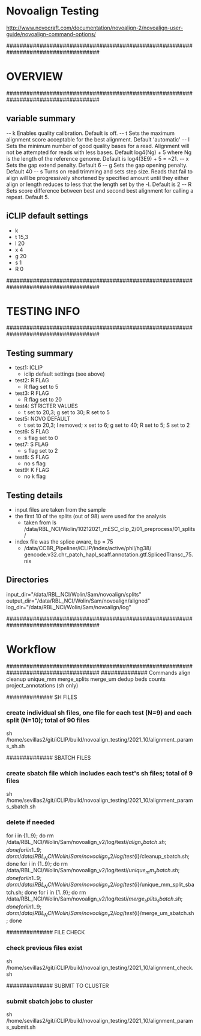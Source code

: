 # Novoalign Testing

http://www.novocraft.com/documentation/novoalign-2/novoalign-user-guide/novoalign-command-options/

####################################################################################
# OVERVIEW
####################################################################################
## variable summary
-- k Enables quality calibration. Default is off.
-- t Sets the maximum alignment score acceptable for the best alignment. Default 'automatic'
-- l Sets the minimum number of good quality bases for a read. Alignment will not be attempted for reads with less bases. Default log4(Ng) + 5 where Ng is the length of the reference genome. Default is log4(3E9) + 5 = ~21.
-- x Sets the gap extend penalty. Default 6
-- g Sets the gap opening penalty. Default 40
-- s Turns on read trimming and sets step size. Reads that fail to align will be progressively shortened by specified amount until they either align or length reduces to less that the length set by the -l. Default is 2
-- R Sets score difference between best and second best alignment for calling a repeat. Default 5.

## iCLIP default settings
- k
- t 15,3
- l 20
- x 4 
- g 20
- s 1
- R 0

####################################################################################
# TESTING INFO
####################################################################################
## Testing summary

- test1: ICLIP
  - iclip default settings (see above)
- test2: R FLAG
  - R flag set to 5
- test3: R FLAG
  - R flag set to 20
- test4: STRICTER VALUES
  - t set to 20,3;  g set to 30; R set to 5
- test5: NOVO DEFAULT
  - t set to 20,3; l removed; x set to 6; g set to 40; R set to 5; S set to 2
- test6: S FLAG
  - s flag set to 0
- test7: S FLAG
  - s flag set to 2
- test8: S FLAG
  - no s flag
- test9: K FLAG
  - no k flag

## Testing details
- input files are taken from the sample 
- the first 10 of the splits (out of 98) were used for the analysis
  - taken from ls /data/RBL_NCI/Wolin/10212021_mESC_clip_2/01_preprocess/01_splits/
- index file was the splice aware, bp = 75
  - /data/CCBR_Pipeliner/iCLIP/index/active/phil/hg38/ gencode.v32.chr_patch_hapl_scaff.annotation.gtf.SplicedTransc_75.nix

## Directories
input_dir="/data/RBL_NCI/Wolin/Sam/novoalign/splits"
output_dir="/data/RBL_NCI/Wolin/Sam/novoalign/aligned"
log_dir="/data/RBL_NCI/Wolin/Sam/novoalign/log"

####################################################################################
# Workflow
####################################################################################
############## Commands
align
cleanup
unique_mm
merge_splits
merge_um
dedup
beds
counts
project_annotations (sh only)

############## SH FILES
### create individual sh files, one file for each test (N=9) and each split (N=10); total of 90 files
sh /home/sevillas2/git/iCLIP/build/novoalign_testing/2021_10/alignment_params_sh.sh

############## SBATCH FILES
### create sbatch file which includes each test's sh files; total of 9 files
sh /home/sevillas2/git/iCLIP/build/novoalign_testing/2021_10/alignment_params_sbatch.sh

### delete if needed
for i in {1..9}; do rm /data/RBL_NCI/Wolin/Sam/novoalign_v2/log/test${i}/align_sbatch.sh; done
for i in {1..9}; do rm /data/RBL_NCI/Wolin/Sam/novoalign_v2/log/test${i}/cleanup_sbatch.sh; done
for i in {1..9}; do rm /data/RBL_NCI/Wolin/Sam/novoalign_v2/log/test${i}/unique_mm_sbatch.sh; done
for i in {1..9}; do rm /data/RBL_NCI/Wolin/Sam/novoalign_v2/log/test${i}/unique_mm_split_sbatch.sh; done
for i in {1..9}; do rm /data/RBL_NCI/Wolin/Sam/novoalign_v2/log/test${i}/merge_splits_sbatch.sh; done
for i in {1..9}; do rm /data/RBL_NCI/Wolin/Sam/novoalign_v2/log/test${i}/merge_um_sbatch.sh; done

############## FILE CHECK
### check previous files exist
sh /home/sevillas2/git/iCLIP/build/novoalign_testing/2021_10/alignment_check.sh

############## SUBMIT TO CLUSTER
### submit sbatch jobs to cluster
sh /home/sevillas2/git/iCLIP/build/novoalign_testing/2021_10/alignment_params_submit.sh
